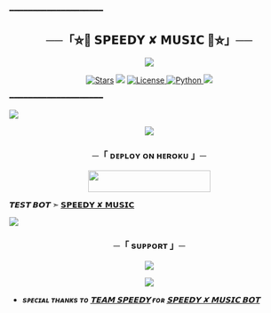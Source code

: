 ━━━━━━━━━━━━━━━━━━━━

<h2 align="center">
    ──「⛦🦋 𝗦𝗣𝗘𝗘𝗗𝗬 ✘ 𝗠𝗨𝗦𝗜𝗖 🦋⛦」──
</h2>

<p align="center">
  <img src="https://telegra.ph/file/d788725b81eea4b92c8b2.jpg">
</p>

<p align="center">
<a href="https://github.com/anonymoustyping80/Speedyxmusic"><img src="https://img.shields.io/github/stars/anonymoustyping80/Speedyxmusic?color=black&logo=github&logoColor=black&style=for-the-badge" alt="Stars" /></a>
<a href="https://github.com/anonymoustyping80/Speedyxmusic/network/members"> <img src="https://img.shields.io/github/forks/anonymoustyping80/Speedyxmusic?color=black&logo=github&logoColor=black&style=for-the-badge" /></a>
<a href="https://github.com/anonymoustyping80/Speedyxmusic/blob/master/LICENSE"> <img src="https://img.shields.io/badge/License-MIT-blueviolet?style=for-the-badge" alt="License" /> </a>
<a href="https://www.python.org/"> <img src="https://img.shields.io/badge/Written%20in-Python-orange?style=for-the-badge&logo=python" alt="Python" /> </a>
<a href="https://github.com/anonymoustyping80/Speedyxmusic/commits/WCGKING"> <img src="https://img.shields.io/github/last-commit/anonymoustyping80/Speedyxmusic?color=blue&logo=github&logoColor=green&style=for-the-badge" /></a>
</p>

━━━━━━━━━━━━━━━━━━━━
</h2>
<img src="https://readme-typing-svg.herokuapp.com?color=FF0000&width=420&lines=♦𝙳𝙴𝙿𝙻𝙾𝚈+𝙾𝙽+𝙷𝙴𝚁𝙾𝙺𝚄♦;📡+𝙽𝙾+𝙷𝙴𝚁𝙾𝙺𝚄+𝙱𝙰𝙽+𝙸𝚂𝚂𝚄𝙴+𝙰𝙻𝚂𝙾+𝚅𝙿𝚂+𝙳𝙴𝙿𝙻𝙾𝚈+📍+𝙿𝚁𝙴𝚂𝙴𝙽𝚃;❤️+𝙿𝙾𝚆𝙴𝚁𝙳+𝙱𝚈+❍⏤‌•Јαу___❍‌ᴘ𓆪༆✨+🪬ᴳᵒᵈ Pʀɪᴍᴇ Aᴊᴀʏ »⃟🇮🇳🔥">

<p align="center">
  <img src="https://telegra.ph/file/2724cbabfe0a80b7b9243.jpg">
</p>

<h3 align="center">
    ─「 ᴅᴇᴩʟᴏʏ ᴏɴ ʜᴇʀᴏᴋᴜ 」─
</h3>

<p align="center"><a href="https://dashboard.heroku.com/new?template=https://github.com/anonymoustyping80/Speedyxmusic"> <img src="https://img.shields.io/badge/Deploy%20On%20Heroku-black?style=for-the-badge&logo=heroku" width="220" height="38.45"/></a></p>

</p>

**𝙏𝙀𝙎𝙏 𝘽𝙊𝙏 ➣ [𝗦𝗣𝗘𝗘𝗗𝗬 ✘ 𝗠𝗨𝗦𝗜𝗖](https://t.me/speedy_x_music_bot)**



<img src="https://readme-typing-svg.herokuapp.com?color=FF0000&width=420&lines=⚠️𝗙𝗢𝗥𝗞+𝗧𝗛𝗜𝗦+𝗥𝗘𝗣𝗢+𝗙𝗜𝗥𝗦𝗧𝗟𝗬⚠️">

<h3 align="center">
    ─「 sᴜᴩᴩᴏʀᴛ 」─
</h3>

<p align="center">
<a href="https://t.me/Speedy_pvt2"><img src="https://img.shields.io/badge/-Support%20Group-blue.svg?style=for-the-badge&logo=Telegram"></a>
</p>

<p align="center">
<a href="https://t.me/SPEEDY_PVT"><img src="https://img.shields.io/badge/-Support%20Channel-blue.svg?style=for-the-badge&logo=Telegram"></a>
</p>

- <b> _sᴩᴇᴄɪᴀʟ ᴛʜᴀɴᴋs ᴛᴏ [𝗧𝗘𝗔𝗠 𝗦𝗣𝗘𝗘𝗗𝗬](https://github.com/anonymoustyping80) ғᴏʀ [𝗦𝗣𝗘𝗘𝗗𝗬 ✘ 𝗠𝗨𝗦𝗜𝗖 𝗕𝗢𝗧](https://t.me/speedy_x_music_bot)_</b>

